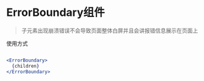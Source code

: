 
# ErrorBoundary组件

> 子元素出现崩溃错误不会导致页面整体白屏并且会讲报错信息展示在页面上

使用方式

```jsx

<ErrorBoundary>
  {children}
</ErrorBoundary>


```
